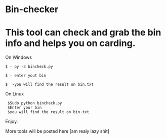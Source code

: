 # Bin-checker

# This tool can check and grab the bin info and helps you on carding.


On Windows

    $ - py -3 bincheck.py
    
    $ - enter yout bin
    
    $  -you will find the result on bin.txt
    
    
On Linux 

     $Sudo python bincheck.py
     $Enter your bin 
     $you will find the result on bin.txt
     
     
   Enjoy.
   
   
 More tools will be posted here [am realy lazy shit]
